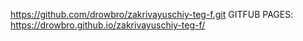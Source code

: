 https://github.com/drowbro/zakrivayuschiy-teg-f.git
GITFUB PAGES: https://drowbro.github.io/zakrivayuschiy-teg-f/
